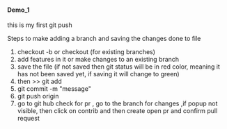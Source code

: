 #### Demo_1

this is my first git push

Steps to make adding a branch and saving the changes done to file 

1. checkout -b <branch name> or checkout <branch name> (for existing branches)
2. add features in it or make changes to an existing branch
3. save the file (if not saved then git status will be in red color, meaning it has not been saved yet, if saving it will change to green)
4. then >> git add <filename>
5. git commit -m "message"
6. git push origin <branch name >
7. go to git hub check for pr , go to the branch for changes ,if popup not visible, then click on contrib and then create open pr                          and confirm pull request
